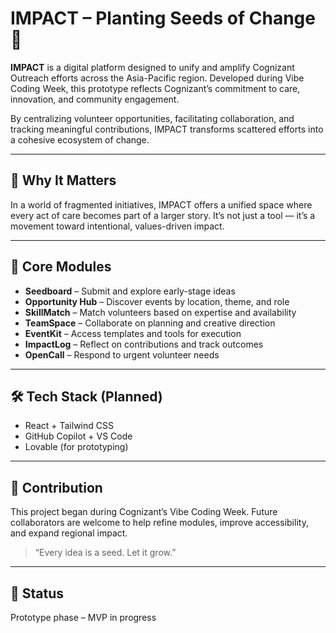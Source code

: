 # IMPACT – Planting Seeds of Change 🌱

**IMPACT** is a digital platform designed to unify and amplify Cognizant Outreach efforts across the Asia-Pacific region. Developed during Vibe Coding Week, this prototype reflects Cognizant’s commitment to care, innovation, and community engagement.

By centralizing volunteer opportunities, facilitating collaboration, and tracking meaningful contributions, IMPACT transforms scattered efforts into a cohesive ecosystem of change.

---

## 🌟 Why It Matters

In a world of fragmented initiatives, IMPACT offers a unified space where every act of care becomes part of a larger story. It’s not just a tool — it’s a movement toward intentional, values-driven impact.

---

## 🧩 Core Modules

- **Seedboard** – Submit and explore early-stage ideas
- **Opportunity Hub** – Discover events by location, theme, and role
- **SkillMatch** – Match volunteers based on expertise and availability
- **TeamSpace** – Collaborate on planning and creative direction
- **EventKit** – Access templates and tools for execution
- **ImpactLog** – Reflect on contributions and track outcomes
- **OpenCall** – Respond to urgent volunteer needs

---

## 🛠️ Tech Stack (Planned)

- React + Tailwind CSS
- GitHub Copilot + VS Code
- Lovable (for prototyping)

---

## 🤝 Contribution

This project began during Cognizant’s Vibe Coding Week. Future collaborators are welcome to help refine modules, improve accessibility, and expand regional impact.

> “Every idea is a seed. Let it grow.”

---

## 📌 Status

Prototype phase – MVP in progress
